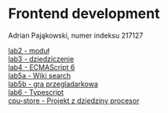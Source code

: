 # Frontend development

Adrian Pająkowski, numer indeksu 217127

[lab2 - moduł](https://github.com/apajakowski/ug-frontend/blob/master/lab2/lab2.js)<br />
[lab3 - dziedziczenie](https://github.com/apajakowski/ug-frontend/blob/master/lab3/lab3.js)<br />
[lab4 - ECMAScript 6](https://github.com/apajakowski/ug-frontend/blob/master/lab4/lab4.js)<br />
[lab5a - Wiki search](https://github.com/apajakowski/ug-frontend/tree/master/lab5a)<br />
[lab5b - gra przegladarkowa](https://github.com/apajakowski/ug-frontend/tree/master/lab5b)<br />
[lab6 - Typescript](https://github.com/apajakowski/ug-frontend/blob/master/lab6/lab6.ts)<br />
[cpu-store - Projekt z dziedziny procesor](https://github.com/apajakowski/ug-frontend/tree/master/cpu-store)